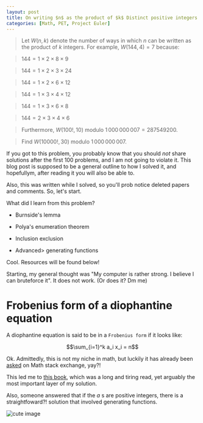 ```yaml
---
layout: post
title: On writing $n$ as the product of $k$ Distinct positive integers
categories: [Math, PET, Project Euler]
---
```


> Let $W(n, k)$ denote the number of ways in which $n$ can be written as the product of $k$ integers. For example, $W(144, 4) = 7$ because:

> $144 = 1 \times 2 \times 8 \times 9$

> $144 = 1 \times 2 \times 3 \times 24$

> $144 = 1 \times 2 \times 6 \times 12$

> $144 = 1 \times 3 \times 4 \times 12$

> $144 = 1 \times 3 \times 6 \times 8$

> $144 = 2 \times 3 \times 4 \times 6$

> Furthermore, $W(100!,10)$ modulo $1\,000\,000\,007 = 287549200$. 

> Find $W(10000!,30)$ modulo $1\,000\,000\,007$.

If you got to this problem, you probably know that you should *not* share solutions after the first 100 problems, and I am not going to violate it. This blog post is supposed to be a general outline to how I solved it, and hopefullym, after reading it you will also be able to.

Also, this was written while I solved, so you'll prob notice deleted papers and comments. So, let's start.

What did I learn from this problem? 

- Burnside's lemma

- Polya's enumeration theorem

- Inclusion exclusion

- Advanced> generating functions 

Cool. Resources will be found below!

Starting, my general thought was "My computer is rather strong. I believe I can bruteforce it". It does not work. (Or does it? Dm me)

# Frobenius form of a diophantine equation

A diophantine equation is said to be in a ```Frobenius form``` if it looks like:

$$\sum_{i=1}^k a_i x_i = n$$

Ok. Admittedly, this is not my niche in math, but luckily it has already been [asked](https://math.stackexchange.com/questions/1182231/amount-of-solutions-to-the-diophantine-equation-of-frobenius) on Math stack exchange, yay?!

This led me to [this book](https://www2.math.upenn.edu/~wilf/DownldGF.html), which was a long and tiring read, yet arguably the most important layer of my solution.

Also, someone answered that if the $a$ s are positive integers, there is a straightfoward?! solution that involved generating functions. 

![cute image ](https://external-content.duckduckgo.com/iu/?u=https%3A%2F%2Ftheawesomedaily.com%2Fwp-content%2Fuploads%2F2018%2F03%2Fwtf-memes-13-1.jpg&f=1&nofb=1&ipt=b43d7a5951bb4b30c89b358f11d0a93b8aa3c67b5fa31e121dc8f68479323823&ipo=images)